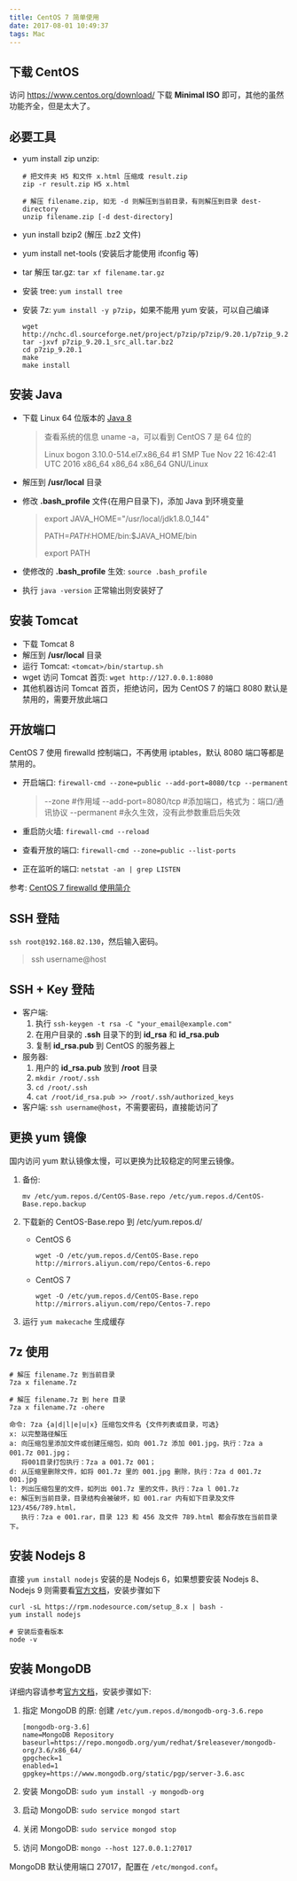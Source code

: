 ```yaml
---
title: CentOS 7 简单使用
date: 2017-08-01 10:49:37
tags: Mac
---
```


## 下载 CentOS

访问  <https://www.centos.org/download/> 下载 **Minimal ISO** 即可，其他的虽然功能齐全，但是太大了。

## 必要工具

* yum install zip unzip: 

  ```
  # 把文件夹 H5 和文件 x.html 压缩成 result.zip
  zip -r result.zip H5 x.html

  # 解压 filename.zip, 如无 -d 则解压到当前目录，有则解压到目录 dest-directory
  unzip filename.zip [-d dest-directory]
  ```

* yun install bzip2 (解压 .bz2 文件)

* yum install net-tools (安装后才能使用 ifconfig 等)

* tar 解压 tar.gz: `tar xf filename.tar.gz` 

* 安装 tree: `yum install tree`

* 安装 7z: `yum install -y p7zip`，如果不能用 yum 安装，可以自己编译

  ```
  wget http://nchc.dl.sourceforge.net/project/p7zip/p7zip/9.20.1/p7zip_9.20.1_src_all.tar.bz2
  tar -jxvf p7zip_9.20.1_src_all.tar.bz2
  cd p7zip_9.20.1
  make
  make install
  ```

  <!--more-->

## 安装 Java

* 下载 Linux 64  位版本的 [Java 8](http://www.oracle.com/technetwork/java/javase/downloads/jdk8-downloads-2133151.html)

  > 查看系统的信息 uname -a，可以看到 CentOS 7 是 64 位的
  >
  > Linux bogon 3.10.0-514.el7.x86\_64 #1 SMP Tue Nov 22 16:42:41 UTC 2016 x86_64 x86_64 x86_64 GNU/Linux

* 解压到 **/usr/local** 目录

* 修改 **.bash_profile** 文件(在用户目录下)，添加 Java 到环境变量

  > export JAVA_HOME="/usr/local/jdk1.8.0_144"
  >
  > PATH=$PATH:$HOME/bin:$JAVA_HOME/bin
  >
  > export PATH

* 使修改的 **.bash_profile** 生效: `source .bash_profile`

* 执行 `java -version` 正常输出则安装好了

## 安装 Tomcat

* 下载 Tomcat 8
* 解压到 **/usr/local** 目录
* 运行 Tomcat: `<tomcat>/bin/startup.sh`
* wget 访问 Tomcat 首页: `wget http://127.0.0.1:8080` 
* 其他机器访问 Tomcat 首页，拒绝访问，因为 CentOS 7 的端口 8080 默认是禁用的，需要开放此端口

## 开放端口

CentOS 7 使用 firewalld 控制端口，不再使用 iptables，默认 8080 端口等都是禁用的。

* 开启端口: `firewall-cmd --zone=public --add-port=8080/tcp --permanent`

  > --zone #作用域
  > --add-port=8080/tcp  #添加端口，格式为：端口/通讯协议
  > --permanent  #永久生效，没有此参数重启后失效

* 重启防火墙: `firewall-cmd --reload`

* 查看开放的端口: `firewall-cmd --zone=public --list-ports`

* 正在监听的端口: `netstat -an | grep LISTEN` 

参考: [CentOS 7 firewalld 使用简介](http://blog.csdn.net/spxfzc/article/details/39645133)

## SSH 登陆

`ssh root@192.168.82.130`，然后输入密码。

> ssh username@host

## SSH + Key 登陆

* 客户端: 
  1. 执行 `ssh-keygen -t rsa -C "your_email@example.com"`
  2. 在用户目录的 **.ssh** 目录下的到 **id_rsa** 和 **id_rsa.pub**
  3. 复制 **id_rsa.pub** 到 CentOS 的服务器上
* 服务器:
  1. 用户的 **id_rsa.pub** 放到 **/root** 目录
  2. `mkdir /root/.ssh`
  3. `cd /root/.ssh`
  4. `cat /root/id_rsa.pub >> /root/.ssh/authorized_keys`
* 客户端: `ssh username@host`，不需要密码，直接能访问了

## 更换 yum 镜像

国内访问 yum 默认镜像太慢，可以更换为比较稳定的阿里云镜像。

1. 备份:

   ```
   mv /etc/yum.repos.d/CentOS-Base.repo /etc/yum.repos.d/CentOS-Base.repo.backup
   ```

2. 下载新的 CentOS-Base.repo 到 /etc/yum.repos.d/

   * CentOS 6

     ```
     wget -O /etc/yum.repos.d/CentOS-Base.repo http://mirrors.aliyun.com/repo/Centos-6.repo
     ```

   * CentOS 7

     ```
     wget -O /etc/yum.repos.d/CentOS-Base.repo http://mirrors.aliyun.com/repo/Centos-7.repo
     ```

3. 运行 `yum makecache` 生成缓存

## 7z 使用

```
# 解压 filename.7z 到当前目录
7za x filename.7z

# 解压 filename.7z 到 here 目录
7za x filename.7z -ohere

命令: 7za {a|d|l|e|u|x} 压缩包文件名 {文件列表或目录，可选}
x: 以完整路径解压
a: 向压缩包里添加文件或创建压缩包，如向 001.7z 添加 001.jpg，执行：7za a 001.7z 001.jpg；
   将001目录打包执行：7za a 001.7z 001；
d: 从压缩里删除文件，如将 001.7z 里的 001.jpg 删除，执行：7za d 001.7z 001.jpg
l: 列出压缩包里的文件，如列出 001.7z 里的文件，执行：7za l 001.7z
e: 解压到当前目录，目录结构会被破坏，如 001.rar 内有如下目录及文件 123/456/789.html，
   执行：7za e 001.rar，目录 123 和 456 及文件 789.html 都会存放在当前目录下。
```

## 安装 Nodejs 8

直接 `yum install nodejs` 安装的是 Nodejs 6，如果想要安装 Nodejs 8、Nodejs 9 则需要看[官方文档](https://www.hugeserver.com/kb/install-nodejs8-centos7-debian8-ubuntu16/)，安装步骤如下

```
curl -sL https://rpm.nodesource.com/setup_8.x | bash -
yum install nodejs

# 安装后查看版本
node -v
```

## 安装 MongoDB

详细内容请参考[官方文档](https://docs.mongodb.com/manual/tutorial/install-mongodb-on-red-hat/#configure-the-package-management-system-yum)，安装步骤如下:

1. 指定 MongoDB 的原: 创建 `/etc/yum.repos.d/mongodb-org-3.6.repo`

   ```
   [mongodb-org-3.6]
   name=MongoDB Repository
   baseurl=https://repo.mongodb.org/yum/redhat/$releasever/mongodb-org/3.6/x86_64/
   gpgcheck=1
   enabled=1
   gpgkey=https://www.mongodb.org/static/pgp/server-3.6.asc
   ```

2. 安装 MongoDB: `sudo yum install -y mongodb-org`

3. 启动 MongoDB: `sudo service mongod start`

4. 关闭 MongoDB: `sudo service mongod stop`

5. 访问 MongoDB: `mongo --host 127.0.0.1:27017`

MongoDB 默认使用端口 27017，配置在 `/etc/mongod.conf`。